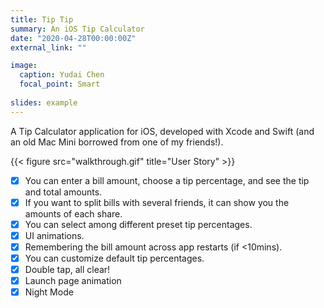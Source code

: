 ```yaml
---
title: Tip Tip
summary: An iOS Tip Calculator
date: "2020-04-28T00:00:00Z"
external_link: ""

image:
  caption: Yudai Chen
  focal_point: Smart
  
slides: example
---
```

A Tip Calculator application for iOS, developed with Xcode and Swift (and an old Mac Mini borrowed from one of my friends!).

 {{< figure src="walkthrough.gif" title="User Story" >}} 

- [x] You can enter a bill amount, choose a tip percentage, and see the tip and total amounts.
- [x] If you want to split bills with several friends, it can show you the amounts of each share.
- [x] You can select among different preset tip percentages.
- [x] UI animations.
- [x] Remembering the bill amount across app restarts (if <10mins).
- [x] You can customize default tip percentages.
- [x] Double tap, all clear!
- [x] Launch page animation
- [x] Night Mode